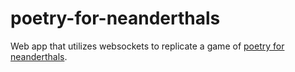 # poetry-for-neanderthals
Web app that utilizes websockets to replicate a game of [poetry for neanderthals](https://www.explodingkittens.com/products/poetry-for-neanderthals).
